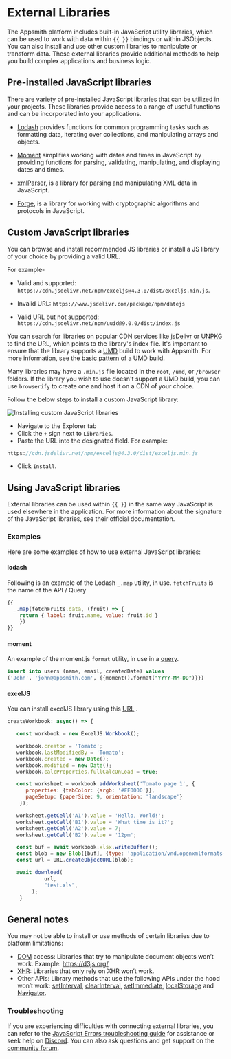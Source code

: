 # External Libraries

The Appsmith platform includes built-in JavaScript utility libraries, which can be used to work with data within `{{ }}` bindings or within JSObjects. You can also install and use other custom libraries to manipulate or transform data. These external libraries provide additional methods to help you build complex applications and business logic.

 <VideoEmbed host="youtube" videoId="tqJna718tj4" title="Using Built-in Libraries in Appsmith" caption="Using Built-in Libraries in Appsmith"/> 


## Pre-installed JavaScript libraries

There are variety of pre-installed JavaScript libraries that can be utilized in your projects. These libraries provide access to a range of useful functions and can be incorporated into your applications.

* [Lodash](https://lodash.com/docs/4.17.15) provides functions for common programming tasks such as formatting data, iterating over collections, and manipulating arrays and objects.

* [Moment](https://momentjs.com/docs/) simplifies working with dates and times in JavaScript by providing functions for parsing, validating, manipulating, and displaying dates and times.

* [xmlParser](https://naturalintelligence.github.io/fast-xml-parser/), is a library for parsing and manipulating XML data in JavaScript.

* [Forge](https://github.com/digitalbazaar/forge), is a library for working with cryptographic algorithms and protocols in JavaScript.


## Custom JavaScript libraries

You can browse and install recommended JS libraries or install a JS library of your choice by providing a valid URL. 

For example- 

*  Valid and supported:  `https://cdn.jsdelivr.net/npm/exceljs@4.3.0/dist/exceljs.min.js`. 

* Invalid URL: `https://www.jsdelivr.com/package/npm/datejs`

* Valid URL but not supported: `https://cdn.jsdelivr.net/npm/uuid@9.0.0/dist/index.js`

You can search for libraries on popular CDN services like [jsDelivr](https://www.jsdelivr.com/) or [UNPKG](https://unpkg.com/) to find the URL, which points to the library's index file. It's important to ensure that the library supports a [UMD](https://github.com/umdjs/umd) build to work with Appsmith. For more information, see the [basic pattern](https://github.com/umdjs/umd/blob/master/templates/commonjsStrict.js) of a UMD build.

Many libraries may have a `.min.js` file located in the `root`, `/umd`, or `/browser` folders. If the library you wish to use doesn't support a UMD build, you can use `browserify` to create one and host it on a CDN of your choice.

Follow the below steps to install a custom JavaScript library:

![Installing custom JavaScript libraries](/img/customjs.gif)

* Navigate to the Explorer tab
* Click the `+` sign next to `Libraries`.
* Paste the URL into the designated field. For example: 
```js 
https://cdn.jsdelivr.net/npm/exceljs@4.3.0/dist/exceljs.min.js
```
* Click `Install`.

## Using JavaScript libraries

External libraries can be used within `{{ }}` in the same way JavaScript is used elsewhere in the application. For more information about the signature of the JavaScript libraries, see their official documentation.

### Examples
Here are some examples of how to use external JavaScript libraries:

#### lodash

Following is an example of the Lodash `_.map` utility, in use. `fetchFruits` is the name of the API / Query

```javascript
{{
  _.map(fetchFruits.data, (fruit) => { 
    return { label: fruit.name, value: fruit.id } 
    })
}}
```

#### moment

An example of the moment.js `format` utility, in use in a [query](../data-access-and-binding/querying-a-database/).

```sql
insert into users (name, email, createdDate) values 
('John', 'john@appsmith.com', {{moment().format("YYYY-MM-DD")}})
```
#### excelJS

You can install excelJS library using this [URL](https://www.jsdelivr.com/package/npm/exceljs) .

```javascript
createWorkbook: async() => {

   const workbook = new ExcelJS.Workbook();

   workbook.creator = 'Tomato';
   workbook.lastModifiedBy = 'Tomato';
   workbook.created = new Date();
   workbook.modified = new Date();
   workbook.calcProperties.fullCalcOnLoad = true;

   const worksheet = workbook.addWorksheet('Tomato page 1', {
      properties: {tabColor: {argb: '#FF0000'}},
      pageSetup: {paperSize: 9, orientation: 'landscape'}
    });

   worksheet.getCell('A1').value = 'Hello, World!';
   worksheet.getCell('B1').value = 'What time is it?';
   worksheet.getCell('A2').value = 7;
   worksheet.getCell('B2').value = '12pm';

   const buf = await workbook.xlsx.writeBuffer();
   const blob = new Blob([buf], {type: 'application/vnd.openxmlformats-officedocument.spreadsheetml.sheet'});
   const url = URL.createObjectURL(blob);

   await download(
			url, 
			"test.xls",
		);
	}
```
## General notes

You may not be able to install or use methods of certain libraries due to platform limitations:
* [DOM](https://developer.mozilla.org/en-US/docs/Web/API/Document_Object_Model/Introduction) access: Libraries that try to manipulate document objects won’t work. Example: https://d3js.org/
* [XHR](https://www.notion.so/Custom-JS-Libraries-82c03d95918b4eaa8f3e0dd811f3cd00): Libraries that only rely on XHR won’t work.
* Other APIs: Library methods that use the following APIs under the hood won’t work: [setInterval](https://developer.mozilla.org/en-US/docs/Web/API/setInterval), [clearInterval](https://developer.mozilla.org/en-US/docs/Web/API/clearInterval), [setImmediate](https://developer.mozilla.org/en-US/docs/Web/API/Window/setImmediate), [localStorage](https://developer.mozilla.org/en-US/docs/Web/API/Window/localStorage) and [Navigator](https://developer.mozilla.org/en-US/docs/Web/API/Navigator).


### Troubleshooting
If you are experiencing difficulties with connecting external libraries, you can refer to the [JavaScript Errors troubleshooting guide](help-and-support/troubleshooting-guide/js-errors) for assistance or seek help on [Discord](https://discord.com/invite/rBTTVJp). You can also ask questions and get support on the [community forum](https://community.appsmith.com/).




